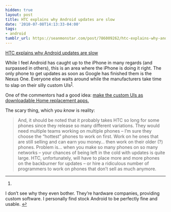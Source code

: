 ```yaml
---
hidden: true
layout: post
title: HTC explains why Android updates are slow
date: '2010-07-08T14:13:33-04:00'
tags:
- android
tumblr_url: https://seanmonstar.com/post/786009262/htc-explains-why-android-updates-are-slow
---
```

[HTC explains why Android updates are slow](http://androidandme.com/2010/07/news/htc-explains-why-android-updates-are-slow-custom-uis/)  

While I feel Android has caught up to the iPhone in many regards (and surpassed in others), this is an area where the iPhone is doing it right. The only phone to get updates as soon as Google has finished them is the Nexus One. Everyone else waits around while the manufacturers take time to slap on their silly custom UIs<sup id="fnref:1"><a href="#fn:1" class="footnote-ref" role="doc-noteref">1</a></sup>.

One of the commentors had a good idea: [make the custom UIs as downloadable Home replacement apps.](http://androidandme.com/2010/07/news/htc-explains-why-android-updates-are-slow-custom-uis/#comment-44479)

The scary thing, which you _know_ is reality:

> And, it should be noted that it probably takes HTC so long for some phones since they release so many different variations. They would need multiple teams working on multiple phones – I’m sure they choose the “hottest” phones to work on first. Work on he ones that are still selling and can earn you money… then work on their older (?) phones. Problem is… when you make so many phones on so many networks – your chances of being left in the cold with updates is quite large. HTC, unfortunately, will have to place more and more phones on the backburner for updates – or hire a ridiculous number of programmers to work on phones that don’t sell as much anymore.

* * *

1. 

I don’t see why they even bother. They’re hardware companies, providing custom software. I personally find stock Android to be perfectly fine and usable.&nbsp;[↩︎](#fnref:1)

